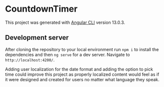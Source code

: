 # CountdownTimer

This project was generated with [Angular CLI](https://github.com/angular/angular-cli) version 13.0.3.

## Development server

After cloning the repository to your local environment run `npm i` to install the dependencies and then `ng serve` for a dev server. Navigate to `http://localhost:4200/`.

Adding user localization for the date format and adding the option to pick time could improve this project as properly localized content would feel as if it were designed and created for users no matter what language they speak.
